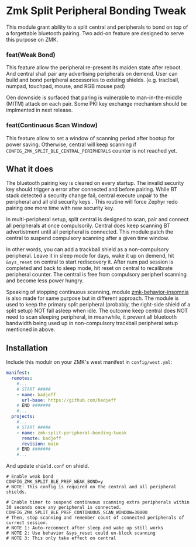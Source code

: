 # Zmk Split Peripheral Bonding Tweak

This module grant ability to a split central and peripherals to bond on top of a forgettable bluetooth pairing. Two add-on feature are designed to serve this purpose on ZMK.

### feat(Weak Bond)
This feature allow the peripheral re-present its maiden state after reboot. And central shall pair any advertising peripherals on demend. User can build and bond peripheral accessories to existing shields. (e.g. traclball, numpad, touchpad, mouse, and RGB mouse pad)

Oen downside is surfaced that paring is vulnerable to man-in-the-middle (MITM) attack on each pair. Some PKI key exchange mechanism should be implmented in next release.

### feat(Continuous Scan Window)
This feature allow to set a window of scanning period after bootup for power saving. Otherwise, central will keep scanning if `CONFIG_ZMK_SPLIT_BLE_CENTRAL_PERIPHERALS` counter is not reached yet.


## What it does

The bluetooth pairing key is cleared on every startup. The invalid security key should trigger a error after connected and before pairing. While BT stack detected a security change fail, central execute unpair to the peripheral and all old security keys . This routine will force Zephyr redo pairing one more time with new security key.

In multi-peripheral setup, split central is designed to scan, pair and connect all peripherals at once compulsorily. Central does keep scanning BT advertistment until all peripheral is connected. This module patch the central to suspend compulsory scanning after a given time window.

In other words, you can add a trackball shield as a non-compulsory peripheral. Leave it in sleep mode for days, wake it up on demend, hit `&sys_reset` on central to start rediscovery it. After num pad session is completed and back to sleep mode, hit reset on central to recalibrate peripheral counter. The central is free from compulsory peripherl scanning and become less power hungry.

Speaking of stopping continuous scanning, module [zmk-behavior-insomnia](https://github.com/badjeff/zmk-behavior-insomnia) is also made for same purpose but in different approach. The module is used to keep the primary split peripheral (probably, the right-side shield of a split setup) NOT fall asleep when idle. The outcome keep central does NOT need to scan sleeping peripheral, in meanwhile, it prevent all bluetooth bandwidth being used up in non-compulsory trackball peripheral setup mentioned in above.


## Installation

Include this modulr on your ZMK's west manifest in `config/west.yml`:

```yaml
manifest:
  remotes:
    #...
    # START #####
    - name: badjeff
      url-base: https://github.com/badjeff
    # END #######
    #...
  projects:
    #...
    # START #####
    - name: zmk-split-peripheral-bonding-tweak
      remote: badjeff
      revision: main
    # END #######
    #...
```

And update `shield.conf` on shield.
```
# Enable weak bond
CONFIG_ZMK_SPLIT_BLE_PREF_WEAK_BOND=y
# NOTE: This config is required on the central and all peripheral shields.

# Enable timer to suspend continuous scanning extra peripherals within 30 seconds once any peripheral is connected.
CONFIG_ZMK_SPLIT_BLE_PREF_CONTINUOUS_SCAN_WINDOW=30000
# Then, stop scanning and remember count of connected peripherals of currect session.
# NOTE 1: Auto-reconnect after sleep and wake up still works
# NOTE 2: Use behavior &sys_reset could un-block scanning
# NOTE 3: This only take effect on central
```
